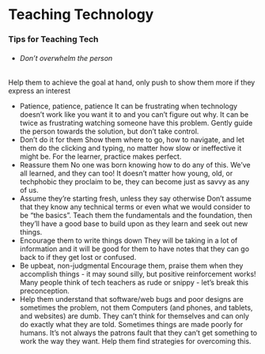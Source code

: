 # Teaching Technology

### Tips for Teaching Tech

* ###### Don’t overwhelm the person
 Help them to achieve the goal at hand, only push to show them more if they express an interest
* Patience, patience, patience
 It can be frustrating when technology doesn’t work like you want it to and you can’t figure out why. It can be twice as frustrating watching someone have this problem. Gently guide the person towards the solution, but don’t take control.
* Don’t do it for them
  Show them where to go, how to navigate, and let them do the clicking and typing, no matter how slow or ineffective it might be. For the learner, practice makes perfect.
* Reassure them
  No one was born knowing how to do any of this. We’ve all learned, and they can too! It doesn’t matter how young, old, or techphobic they proclaim to be, they can become just as savvy as any of us.
* Assume they’re starting fresh, unless they say otherwise
Don’t assume that they know any technical terms or even what we would consider to be “the basics”. Teach them the fundamentals and the foundation, then they’ll have a good base to build upon as they learn and seek out new things.
* Encourage them to write things down
  They will be taking in a lot of information and it will be good for them to have notes that they can go back to if they get lost or confused. 
* Be upbeat, non-judgmental
  Encourage them, praise them when they accomplish things - it may sound silly, but positive reinforcement works! Many people think of tech teachers as rude or snippy - let’s break this preconception. 
* Help them understand that software/web bugs and poor designs are sometimes the problem, not them
	Computers (and phones, and tablets, and websites) are dumb. They can’t think for themselves and can only do exactly what they are told. Sometimes things are made poorly for humans. It’s not always the patrons fault that they can’t get something to work the way they want. Help them find strategies for overcoming this.




